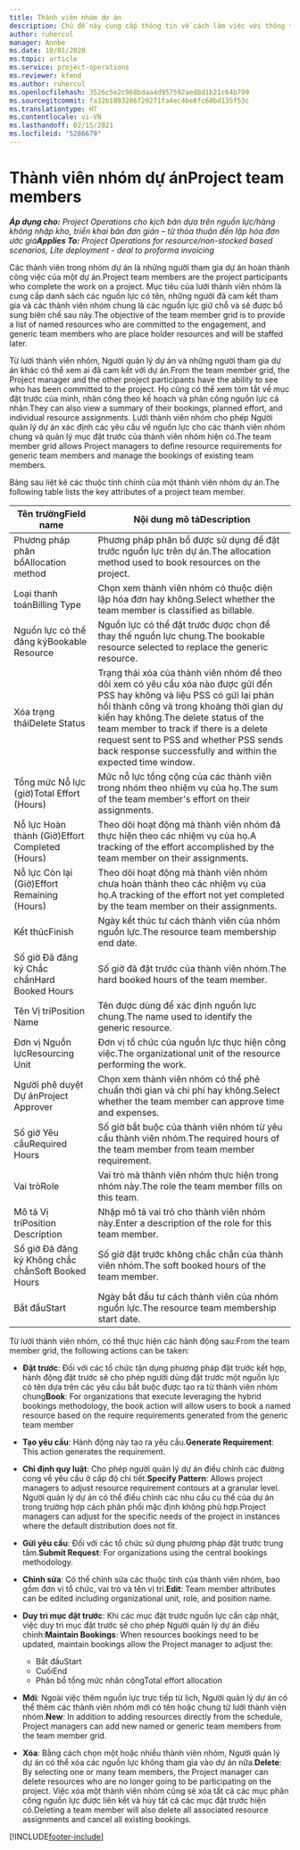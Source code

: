 ```yaml
---
title: Thành viên nhóm dự án
description: Chủ đề này cung cấp thông tin về cách làm việc với thông tin thành viên nhóm dự án, thuộc tính và lập lịch trình.
author: ruhercul
manager: Annbe
ms.date: 10/01/2020
ms.topic: article
ms.service: project-operations
ms.reviewer: kfend
ms.author: ruhercul
ms.openlocfilehash: 3526c5e2c968bdaa4d957592aed8d1b21c64b799
ms.sourcegitcommit: fa32b1893286f20271fa4ec4be8fc68bd135f53c
ms.translationtype: HT
ms.contentlocale: vi-VN
ms.lasthandoff: 02/15/2021
ms.locfileid: "5286679"
---
```

# <a name="project-team-members"></a><span data-ttu-id="b39af-103">Thành viên nhóm dự án</span><span class="sxs-lookup"><span data-stu-id="b39af-103">Project team members</span></span>

<span data-ttu-id="b39af-104">_**Áp dụng cho:** Project Operations cho kịch bản dựa trên nguồn lực/hàng không nhập kho, triển khai bản đơn giản – từ thỏa thuận đến lập hóa đơn ước giá_</span><span class="sxs-lookup"><span data-stu-id="b39af-104">_**Applies To:** Project Operations for resource/non-stocked based scenarios, Lite deployment - deal to proforma invoicing_</span></span>

<span data-ttu-id="b39af-105">Các thành viên trong nhóm dự án là những người tham gia dự án hoàn thành công việc của một dự án.</span><span class="sxs-lookup"><span data-stu-id="b39af-105">Project team members are the project participants who complete the work on a project.</span></span> <span data-ttu-id="b39af-106">Mục tiêu của lưới thành viên nhóm là cung cấp danh sách các nguồn lực có tên, những người đã cam kết tham gia và các thành viên nhóm chung là các nguồn lực giữ chỗ và sẽ được bổ sung biên chế sau này.</span><span class="sxs-lookup"><span data-stu-id="b39af-106">The objective of the team member grid is to provide a list of named resources who are committed to the engagement, and generic team members who are place holder resources and will be staffed later.</span></span>

<span data-ttu-id="b39af-107">Từ lưới thành viên nhóm, Người quản lý dự án và những người tham gia dự án khác có thể xem ai đã cam kết với dự án.</span><span class="sxs-lookup"><span data-stu-id="b39af-107">From the team member grid, the Project manager and the other project participants have the ability to see who has been committed to the project.</span></span> <span data-ttu-id="b39af-108">Họ cũng có thể xem tóm tắt về mục đặt trước của mình, nhân công theo kế hoạch và phân công nguồn lực cá nhân.</span><span class="sxs-lookup"><span data-stu-id="b39af-108">They can also view a summary of their bookings, planned effort, and individual resource assignments.</span></span> <span data-ttu-id="b39af-109">Lưới thành viên nhóm cho phép Người quản lý dự án xác định các yêu cầu về nguồn lực cho các thành viên nhóm chung và quản lý mục đặt trước của thành viên nhóm hiện có.</span><span class="sxs-lookup"><span data-stu-id="b39af-109">The team member grid allows Project managers to define resource requirements for generic team members and manage the bookings of existing team members.</span></span>

<span data-ttu-id="b39af-110">Bảng sau liệt kê các thuộc tính chính của một thành viên nhóm dự án.</span><span class="sxs-lookup"><span data-stu-id="b39af-110">The following table lists the key attributes of a project team member.</span></span>

| <span data-ttu-id="b39af-111">Tên trường</span><span class="sxs-lookup"><span data-stu-id="b39af-111">Field name</span></span>          | <span data-ttu-id="b39af-112">Nội dung mô tả</span><span class="sxs-lookup"><span data-stu-id="b39af-112">Description</span></span>                                                                                                                                                                  |
|--------------------------|-----------------------------------------------------------------------------------------------------------------------------------------------------------------------------------|
| <span data-ttu-id="b39af-113">Phương pháp phân bổ</span><span class="sxs-lookup"><span data-stu-id="b39af-113">Allocation method</span></span>        | <span data-ttu-id="b39af-114">Phương pháp phân bổ được sử dụng để đặt trước nguồn lực trên dự án.</span><span class="sxs-lookup"><span data-stu-id="b39af-114">The allocation method used to book resources on the project.</span></span>                                                                         |
| <span data-ttu-id="b39af-115">Loại thanh toán</span><span class="sxs-lookup"><span data-stu-id="b39af-115">Billing Type</span></span>             | <span data-ttu-id="b39af-116">Chọn xem thành viên nhóm có thuộc diện lập hóa đơn hay không.</span><span class="sxs-lookup"><span data-stu-id="b39af-116">Select whether the team member is classified as billable.</span></span>                                                                                                                                       |
| <span data-ttu-id="b39af-117">Nguồn lực có thể đăng ký</span><span class="sxs-lookup"><span data-stu-id="b39af-117">Bookable Resource</span></span>        | <span data-ttu-id="b39af-118">Nguồn lực có thể đặt trước được chọn để thay thế nguồn lực chung.</span><span class="sxs-lookup"><span data-stu-id="b39af-118">The bookable resource selected to replace the generic resource.</span></span>                                                                                                                   |
| <span data-ttu-id="b39af-119">Xóa trạng thái</span><span class="sxs-lookup"><span data-stu-id="b39af-119">Delete Status</span></span>            | <span data-ttu-id="b39af-120">Trạng thái xóa của thành viên nhóm để theo dõi xem có yêu cầu xóa nào được gửi đến PSS hay không và liệu PSS có gửi lại phản hồi thành công và trong khoảng thời gian dự kiến hay không.</span><span class="sxs-lookup"><span data-stu-id="b39af-120">The delete status of the team member to track if there is a delete request sent to PSS and whether PSS sends back response successfully and within the expected time window.</span></span> |
| <span data-ttu-id="b39af-121">Tổng mức Nỗ lực (giờ)</span><span class="sxs-lookup"><span data-stu-id="b39af-121">Total Effort (Hours)</span></span>     | <span data-ttu-id="b39af-122">Mức nỗ lực tổng cộng của các thành viên trong nhóm theo nhiệm vụ của họ.</span><span class="sxs-lookup"><span data-stu-id="b39af-122">The sum of the team member's effort on their assignments.</span></span>                                                                                                                         |
| <span data-ttu-id="b39af-123">Nỗ lực Hoàn thành (Giờ)</span><span class="sxs-lookup"><span data-stu-id="b39af-123">Effort Completed (Hours)</span></span> | <span data-ttu-id="b39af-124">Theo dõi hoạt động mà thành viên nhóm đã thực hiện theo các nhiệm vụ của họ.</span><span class="sxs-lookup"><span data-stu-id="b39af-124">A tracking of the effort accomplished by the team member on their assignments.</span></span>                                                                                           |
| <span data-ttu-id="b39af-125">Nỗ lực Còn lại (Giờ)</span><span class="sxs-lookup"><span data-stu-id="b39af-125">Effort Remaining (Hours)</span></span> | <span data-ttu-id="b39af-126">Theo dõi hoạt động mà thành viên nhóm chưa hoàn thành theo các nhiệm vụ của họ.</span><span class="sxs-lookup"><span data-stu-id="b39af-126">A tracking of the effort not yet completed by the team member on their assignments.</span></span>                                                                                    |
| <span data-ttu-id="b39af-127">Kết thúc</span><span class="sxs-lookup"><span data-stu-id="b39af-127">Finish</span></span>                   | <span data-ttu-id="b39af-128">Ngày kết thúc tư cách thành viên của nhóm nguồn lực.</span><span class="sxs-lookup"><span data-stu-id="b39af-128">The resource team membership end date.</span></span>                                                                                                                                            |
| <span data-ttu-id="b39af-129">Số giờ Đã đăng ký Chắc chắn</span><span class="sxs-lookup"><span data-stu-id="b39af-129">Hard Booked Hours</span></span>        | <span data-ttu-id="b39af-130">Số giờ đã đặt trước của thành viên nhóm.</span><span class="sxs-lookup"><span data-stu-id="b39af-130">The hard booked hours of the team member.</span></span>                                                                                                                                                                |
| <span data-ttu-id="b39af-131">Tên Vị trí</span><span class="sxs-lookup"><span data-stu-id="b39af-131">Position Name</span></span>            | <span data-ttu-id="b39af-132">Tên được dùng để xác định nguồn lực chung.</span><span class="sxs-lookup"><span data-stu-id="b39af-132">The name used to identify the generic resource.</span></span>                                                                                                                                   |
| <span data-ttu-id="b39af-133">Đơn vị Nguồn lực</span><span class="sxs-lookup"><span data-stu-id="b39af-133">Resourcing Unit</span></span>          | <span data-ttu-id="b39af-134">Đơn vị tổ chức của nguồn lực thực hiện công việc.</span><span class="sxs-lookup"><span data-stu-id="b39af-134">The organizational unit of the resource performing the work.</span></span>                                                                                                                      |
| <span data-ttu-id="b39af-135">Người phê duyệt Dự án</span><span class="sxs-lookup"><span data-stu-id="b39af-135">Project Approver</span></span>         | <span data-ttu-id="b39af-136">Chọn xem thành viên nhóm có thể phê chuẩn thời gian và chi phí hay không.</span><span class="sxs-lookup"><span data-stu-id="b39af-136">Select whether the team member can approve time and expenses.</span></span>                                                                                                                     |
| <span data-ttu-id="b39af-137">Số giờ Yêu cầu</span><span class="sxs-lookup"><span data-stu-id="b39af-137">Required Hours</span></span>           | <span data-ttu-id="b39af-138">Số giờ bắt buộc của thành viên nhóm từ yêu cầu thành viên nhóm.</span><span class="sxs-lookup"><span data-stu-id="b39af-138">The required hours of the team member from team member requirement.</span></span>                                                                                                                       |
| <span data-ttu-id="b39af-139">Vai trò</span><span class="sxs-lookup"><span data-stu-id="b39af-139">Role</span></span>                     | <span data-ttu-id="b39af-140">Vai trò mà thành viên nhóm thực hiện trong nhóm này.</span><span class="sxs-lookup"><span data-stu-id="b39af-140">The role the team member fills on this team.</span></span>                                                                                                                                |
| <span data-ttu-id="b39af-141">Mô tả Vị trí</span><span class="sxs-lookup"><span data-stu-id="b39af-141">Position Description</span></span>     | <span data-ttu-id="b39af-142">Nhập mô tả vai trò cho thành viên nhóm này.</span><span class="sxs-lookup"><span data-stu-id="b39af-142">Enter a description of the role for this team member.</span></span>                                                                                                                             |
| <span data-ttu-id="b39af-143">Số giờ Đã đăng ký Không chắc chắn</span><span class="sxs-lookup"><span data-stu-id="b39af-143">Soft Booked Hours</span></span>        | <span data-ttu-id="b39af-144">Số giờ đặt trước không chắc chắn của thành viên nhóm.</span><span class="sxs-lookup"><span data-stu-id="b39af-144">The soft booked hours of the team member.</span></span>                                                                                                                                                                 |
| <span data-ttu-id="b39af-145">Bắt đầu</span><span class="sxs-lookup"><span data-stu-id="b39af-145">Start</span></span>                    | <span data-ttu-id="b39af-146">Ngày bắt đầu tư cách thành viên của nhóm nguồn lực.</span><span class="sxs-lookup"><span data-stu-id="b39af-146">The resource team membership start date.</span></span>                                                                                                                                          |

<span data-ttu-id="b39af-147">Từ lưới thành viên nhóm, có thể thực hiện các hành động sau:</span><span class="sxs-lookup"><span data-stu-id="b39af-147">From the team member grid, the following actions can be taken:</span></span>

- <span data-ttu-id="b39af-148">**Đặt trước**: Đối với các tổ chức tận dụng phương pháp đặt trước kết hợp, hành động đặt trước sẽ cho phép người dùng đặt trước một nguồn lực có tên dựa trên các yêu cầu bắt buộc được tạo ra từ thành viên nhóm chung</span><span class="sxs-lookup"><span data-stu-id="b39af-148">**Book**: For organizations that execute leveraging the hybrid bookings methodology, the book action will allow users to book a named resource based on the require requirements generated from the generic team member</span></span>
- <span data-ttu-id="b39af-149">**Tạo yêu cầu**: Hành động này tạo ra yêu cầu.</span><span class="sxs-lookup"><span data-stu-id="b39af-149">**Generate Requirement**: This action generates the requirement.</span></span>
- <span data-ttu-id="b39af-150">**Chỉ định quy luật**: Cho phép người quản lý dự án điều chỉnh các đường cong về yêu cầu ở cấp độ chi tiết.</span><span class="sxs-lookup"><span data-stu-id="b39af-150">**Specify Pattern**: Allows project managers to adjust resource requirement contours at a granular level.</span></span> <span data-ttu-id="b39af-151">Người quản lý dự án có thể điều chỉnh các nhu cầu cụ thể của dự án trong trường hợp cách phân phối mặc định không phù hợp.</span><span class="sxs-lookup"><span data-stu-id="b39af-151">Project managers can adjust for the specific needs of the project in instances where the default distribution does not fit.</span></span>
- <span data-ttu-id="b39af-152">**Gửi yêu cầu**: Đối với các tổ chức sử dụng phương pháp đặt trước trung tâm.</span><span class="sxs-lookup"><span data-stu-id="b39af-152">**Submit Request**: For organizations using the central bookings methodology.</span></span>
- <span data-ttu-id="b39af-153">**Chỉnh sửa**: Có thể chỉnh sửa các thuộc tính của thành viên nhóm, bao gồm đơn vị tổ chức, vai trò và tên vị trí.</span><span class="sxs-lookup"><span data-stu-id="b39af-153">**Edit**: Team member attributes can be edited including organizational unit, role, and position name.</span></span>
- <span data-ttu-id="b39af-154">**Duy trì mục đặt trước**: Khi các mục đặt trước nguồn lực cần cập nhật, việc duy trì mục đặt trước sẽ cho phép Người quản lý dự án điều chỉnh:</span><span class="sxs-lookup"><span data-stu-id="b39af-154">**Maintain Bookings**: When resources bookings need to be updated, maintain bookings allow the Project manager to adjust the:</span></span>

    - <span data-ttu-id="b39af-155">Bắt đầu</span><span class="sxs-lookup"><span data-stu-id="b39af-155">Start</span></span>
    - <span data-ttu-id="b39af-156">Cuối</span><span class="sxs-lookup"><span data-stu-id="b39af-156">End</span></span>
    - <span data-ttu-id="b39af-157">Phân bổ tổng mức nhân công</span><span class="sxs-lookup"><span data-stu-id="b39af-157">Total effort allocation</span></span>

- <span data-ttu-id="b39af-158">**Mới**: Ngoài việc thêm nguồn lực trực tiếp từ lịch, Người quản lý dự án có thể thêm các thành viên nhóm mới có tên hoặc chung từ lưới thành viên nhóm.</span><span class="sxs-lookup"><span data-stu-id="b39af-158">**New**: In addition to adding resources directly from the schedule, Project managers can add new named or generic team members from the team member grid.</span></span>
- <span data-ttu-id="b39af-159">**Xóa**: Bằng cách chọn một hoặc nhiều thành viên nhóm, Người quản lý dự án có thể xóa các nguồn lực không tham gia vào dự án nữa.</span><span class="sxs-lookup"><span data-stu-id="b39af-159">**Delete**: By selecting one or many team members, the Project manager can delete resources who are no longer going to be participating on the project.</span></span> <span data-ttu-id="b39af-160">Việc xóa một thành viên nhóm cũng sẽ xóa tất cả các mục phân công nguồn lực được liên kết và hủy tất cả các mục đặt trước hiện có.</span><span class="sxs-lookup"><span data-stu-id="b39af-160">Deleting a team member will also delete all associated resource assignments and  cancel all existing bookings.</span></span>


[!INCLUDE[footer-include](../includes/footer-banner.md)]